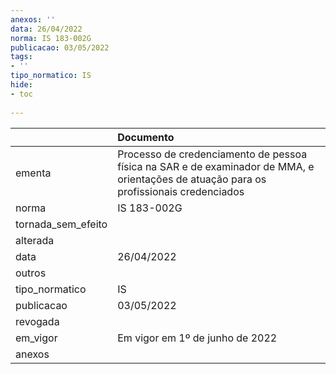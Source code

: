```yaml
---
anexos: ''
data: 26/04/2022
norma: IS 183-002G
publicacao: 03/05/2022
tags:
- ''
tipo_normatico: IS
hide: 
- toc 
 
---
```


|                    | Documento                                                                                                                              |
|:-------------------|:---------------------------------------------------------------------------------------------------------------------------------------|
| ementa             | Processo de credenciamento de pessoa física na SAR e de examinador de MMA, e orientações de atuação para os profissionais credenciados |
| norma              | IS 183-002G                                                                                                                            |
| tornada_sem_efeito |                                                                                                                                        |
| alterada           |                                                                                                                                        |
| data               | 26/04/2022                                                                                                                             |
| outros             |                                                                                                                                        |
| tipo_normatico     | IS                                                                                                                                     |
| publicacao         | 03/05/2022                                                                                                                             |
| revogada           |                                                                                                                                        |
| em_vigor           | Em vigor em 1º de junho de 2022                                                                                                        |
| anexos             |                                                                                                                                        |